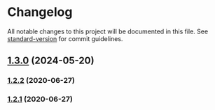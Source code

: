 # Changelog

All notable changes to this project will be documented in this file. See [standard-version](https://github.com/conventional-changelog/standard-version) for commit guidelines.

## [1.3.0](https://github.com/trystan2k/zsh-npm-plugin/compare/v1.2.2...v1.3.0) (2024-05-20)

### [1.2.2](https://github.com/trystan2k/zsh-npm-plugin/compare/v1.2.0...v1.2.2) (2020-06-27)

### [1.2.1](https://github.com/trystan2k/zsh-npm-plugin/compare/v1.2.0...v1.2.1) (2020-06-27)
